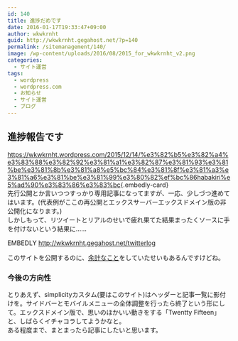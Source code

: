 ```yaml
---
id: 140
title: 進捗だめです
date: 2016-01-17T19:33:47+09:00
author: wkwkrnht
guid: http://wkwkrnht.gegahost.net/?p=140
permalink: /sitemanagement/140/
image: /wp-content/uploads/2016/08/2015_for_wkwkrnht_v2.png
categories:
  - サイト運営
tags:
  - wordpress
  - wordpress.com
  - お知らせ
  - サイト運営
  - ブログ
---
```

## 進捗報告です

<https://wkwkrnht.wordpress.com/2015/12/14/%e3%82%b5%e3%82%a4%e3%83%88%e3%82%92%e3%81%a1%e3%82%87%e3%81%93%e3%81%be%e3%81%8b%e3%81%a8%e5%bc%84%e3%81%8f%e3%81%a3%e3%81%a6%e3%81%be%e3%81%99%e3%80%82%ef%bc%86habakiri%e5%ad%90%e3%83%86%e3%83%bc>{.embedly-card}  
先行公開とか言いつつすっかり専用記事になってますが、一応、少しづつ進めてはいます。(代表例がここの再公開とエックスサーバーエックスドメイン版の非公開化になります。)  
しかしもって、リツイートとリアルのせいで疲れ果てた結果まったくソースに手を付けないという結果に……  


EMBEDLY http://wkwkrnht.gegahost.net/twitterlog


このサイトを公開するのに、<a href="http://wkwkrnht.wp.xdomain.ne.jp/wp-content/uploads/2016/08/csvbatch.zip" target="_blank" rel="noopener">余計なこと</a>をしていたせいもあるんですけどね。

### 今後の方向性

とりあえず、simplicityカスタム(要はこのサイト)はヘッダーと記事一覧に影付けを。サイドバーとモバイルメニューの全体調整を行ったら終了という形にして。エックスドメイン版で、思いのほかいい動きをする「Twentty Fifteen」と、しばらくイチャコラしてようかなと。  
ある程度まで、まとまったら記事にしたいと思います。